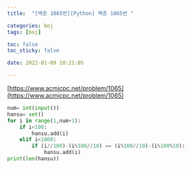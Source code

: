 ```yaml
---
title:  "[백준 1065번][Python] 백준 1065번 "

categories: boj
tags: [boj]

toc: false
toc_sticky: false

date: 2022-01-09 10:21:05

---
```

[https://www.acmicpc.net/problem/1065](https://www.acmicpc.net/problem/1065)

```python
num= int(input())
hansu= set()
for i in range(1,num+1):
    if i<100:
        hansu.add(i)
    elif i<1000:
        if (i//100)-(i%100//10) == (i%100//10)-(i%100%10):
            hansu.add(i)
print(len(hansu))
```